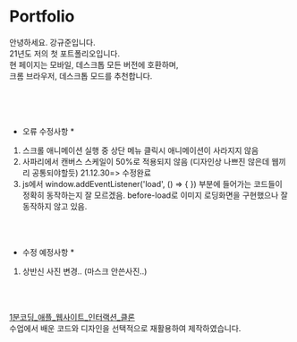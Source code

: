 # Portfolio
안녕하세요. 강규준입니다.<br>
21년도 저의 첫 포트폴리오입니다.
<br>
현 페이지는 모바일, 데스크톱 모든 버전에 호환하며,<br>
크롬 브라우저, 데스크톱 모드를 추천합니다.

<br>
<br>
<br>


* 오류 수정사항 *
1. 스크롤 애니메이션 실행 중 상단 메뉴 클릭시 애니메이션이 사라지지 않음
2. 사파리에서 캔버스 스케일이 50%로 적용되지 않음 (디자인상 나쁘진 않은데 웹끼리 공통되야할듯)
  21.12.30=> 수정완료
3. js에서 window.addEventListener('load', () => {
}) 부분에 들어가는 코드들이 정확히 동작하는지 잘 모르겠음. before-load로 이미지 로딩화면을 구현했으나 잘 동작하지 않고 있음.

<br>
<br>

* 수정 예정사항 *
1. 상반신 사진 변경.. (마스크 안쓴사진..)

<br>
<br>

<a href="https://inf.run/BYWA" target="_blank">1분코딩_애플_웹사이트_인터랙션_클론</a><br>
수업에서 배운 코드와 디자인을 선택적으로 재활용하여 제작하였습니다.
